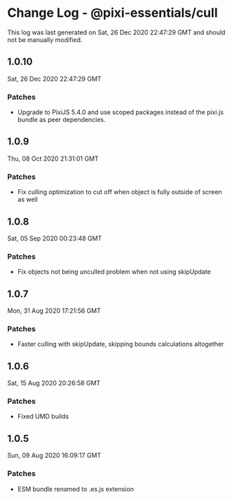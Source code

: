 # Change Log - @pixi-essentials/cull

This log was last generated on Sat, 26 Dec 2020 22:47:29 GMT and should not be manually modified.

## 1.0.10
Sat, 26 Dec 2020 22:47:29 GMT

### Patches

- Upgrade to PixiJS 5.4.0 and use scoped packages instead of the pixi.js bundle as peer dependencies.

## 1.0.9
Thu, 08 Oct 2020 21:31:01 GMT

### Patches

- Fix culling optimization to cut off when object is fully outside of screen as well

## 1.0.8
Sat, 05 Sep 2020 00:23:48 GMT

### Patches

- Fix objects not being unculled problem when not using skipUpdate

## 1.0.7
Mon, 31 Aug 2020 17:21:56 GMT

### Patches

- Faster culling with skipUpdate, skipping bounds calculations altogether

## 1.0.6
Sat, 15 Aug 2020 20:26:58 GMT

### Patches

- Fixed UMD builds

## 1.0.5
Sun, 09 Aug 2020 16:09:17 GMT

### Patches

- ESM bundle renamed to .es.js extension

